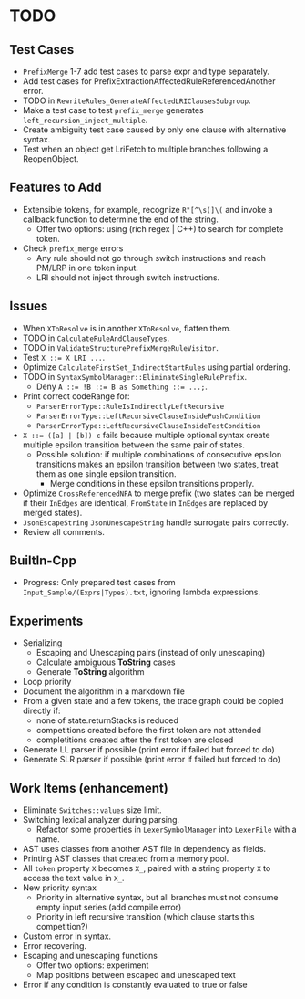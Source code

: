 # TODO

## Test Cases

- `PrefixMerge` 1-7 add test cases to parse expr and type separately.
- Add test cases for PrefixExtractionAffectedRuleReferencedAnother error.
- TODO in `RewriteRules_GenerateAffectedLRIClausesSubgroup`.
- Make a test case to test `prefix_merge` generates `left_recursion_inject_multiple`.
- Create ambiguity test case caused by only one clause with alternative syntax.
- Test when an object get LriFetch to multiple branches following a ReopenObject.

## Features to Add

- Extensible tokens, for example, recognize `R"[^\s(]\(` and invoke a callback function to determine the end of the string.
  - Offer two options: using (rich regex | C++) to search for complete token.
- Check `prefix_merge` errors
  - Any rule should not go through switch instructions and reach PM/LRP in one token input.
  - LRI should not inject through switch instructions.

## Issues

- When `XToResolve` is in another `XToResolve`, flatten them.
- TODO in `CalculateRuleAndClauseTypes`.
- TODO in `ValidateStructurePrefixMergeRuleVisitor`.
- Test `X ::= X LRI ...`.
- Optimize `CalculateFirstSet_IndirectStartRules` using partial ordering.
- TODO in `SyntaxSymbolManager::EliminateSingleRulePrefix`.
  - Deny `A ::= !B ::= B as Something ::= ...;`.
- Print correct codeRange for:
  - `ParserErrorType::RuleIsIndirectlyLeftRecursive`
  - `ParserErrorType::LeftRecursiveClauseInsidePushCondition`
  - `ParserErrorType::LeftRecursiveClauseInsideTestCondition`
- `X ::= ([a] | [b]) c` fails because multiple optional syntax create multiple epsilon transition between the same pair of states.
  - Possible solution: if multiple combinations of consecutive epsilon transitions makes an epsilon transition between two states, treat them as one single epsilon transition.
    - Merge conditions in these epsilon transitions properly.
- Optimize `CrossReferencedNFA` to merge prefix (two states can be merged if their `InEdges` are identical, `FromState` in `InEdges` are replaced by merged states).
- `JsonEscapeString` `JsonUnescapeString` handle surrogate pairs correctly.
- Review all comments.

## BuiltIn-Cpp

- Progress: Only prepared test cases from `Input_Sample/(Exprs|Types).txt`, ignoring lambda expressions.

## Experiments

- Serializing
  - Escaping and Unescaping pairs (instead of only unescaping)
  - Calculate ambiguous **ToString** cases
  - Generate **ToString** algorithm
- Loop priority
- Document the algorithm in a markdown file
- From a given state and a few tokens, the trace graph could be copied directly if:
  - none of state.returnStacks is reduced
  - competitions created before the first token are not attended
  - completitions created after the first token are closed
- Generate LL parser if possible (print error if failed but forced to do)
- Generate SLR parser if possible (print error if failed but forced to do)

## Work Items (enhancement)

- Eliminate `Switches::values` size limit.
- Switching lexical analyzer during parsing.
  - Refactor some properties in `LexerSymbolManager` into `LexerFile` with a name.
- AST uses classes from another AST file in dependency as fields.
- Printing AST classes that created from a memory pool.
- All `token` property `X` becomes `X_`, paired with a string property `X` to access the text value in `X_`.
- New priority syntax
  - Priority in alternative syntax, but all branches must not consume empty input series (add compile error)
  - Priority in left recursive transition (which clause starts this competition?)
- Custom error in syntax.
- Error recovering.
- Escaping and unescaping functions
  - Offer two options: experiment
  - Map positions between escaped and unescaped text
- Error if any condition is constantly evaluated to true or false
